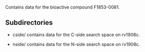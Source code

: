 Contains data for the bioactive compound F1853-0081.

## Subdirectories

- cside/ contains data for the C-side search space on rv1908c.

- nside/ contains data for the N-side search space on rv1908c.

